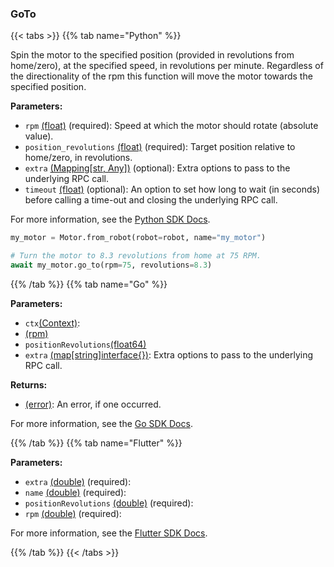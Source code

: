 ### GoTo

{{< tabs >}}
{{% tab name="Python" %}}

Spin the motor to the specified position (provided in revolutions from home/zero), at the specified speed, in revolutions per minute. Regardless of the directionality of the rpm this function will move the motor towards the specified position.

**Parameters:**

- `rpm` [(float)](https://docs.python.org/3/library/stdtypes.html#numeric-types-int-float-complex) (required): Speed at which the motor should rotate (absolute value).
- `position_revolutions` [(float)](https://docs.python.org/3/library/stdtypes.html#numeric-types-int-float-complex) (required): Target position relative to home/zero, in revolutions.
- `extra` [(Mapping[str, Any])](<INSERT PARAM TYPE LINK>) (optional): Extra options to pass to the underlying RPC call.
- `timeout` [(float)](<INSERT PARAM TYPE LINK>) (optional): An option to set how long to wait (in seconds) before calling a time-out and closing the underlying RPC call.


For more information, see the [Python SDK Docs](https://python.viam.dev/autoapi/viam/components/motor/client/index.html#viam.components.motor.client.MotorClient.go_to).

``` python {class="line-numbers linkable-line-numbers"}
my_motor = Motor.from_robot(robot=robot, name="my_motor")

# Turn the motor to 8.3 revolutions from home at 75 RPM.
await my_motor.go_to(rpm=75, revolutions=8.3)

```

{{% /tab %}}
{{% tab name="Go" %}}

**Parameters:**

- `ctx`[(Context)](https://pkg.go.dev/context#ctx):
- [(rpm)](<INSERT PARAM TYPE LINK>)
- `positionRevolutions`[(float64)](<INSERT PARAM TYPE LINK>)
- `extra` [(map[string]interface\{\})](https://go.dev/blog/maps): Extra options to pass to the underlying RPC call.

**Returns:**

- [(error)](https://pkg.go.dev/builtin#error): An error, if one occurred.

For more information, see the [Go SDK Docs](https://pkg.go.dev/go.viam.com/rdk/components/motor#Motor).

{{% /tab %}}
{{% tab name="Flutter" %}}

**Parameters:**

- `extra` [(double)](https://api.flutter.dev/flutter/dart-core/double-class.html) (required):
- `name` [(double)](https://api.flutter.dev/flutter/dart-core/double-class.html) (required):
- `positionRevolutions` [(double)](https://api.flutter.dev/flutter/dart-core/double-class.html) (required):
- `rpm` [(double)](https://api.flutter.dev/flutter/dart-core/double-class.html) (required):


For more information, see the [Flutter SDK Docs](https://flutter.viam.dev/viam_protos.component.motor/MotorServiceClient/goTo.html).

{{% /tab %}}
{{< /tabs >}}
